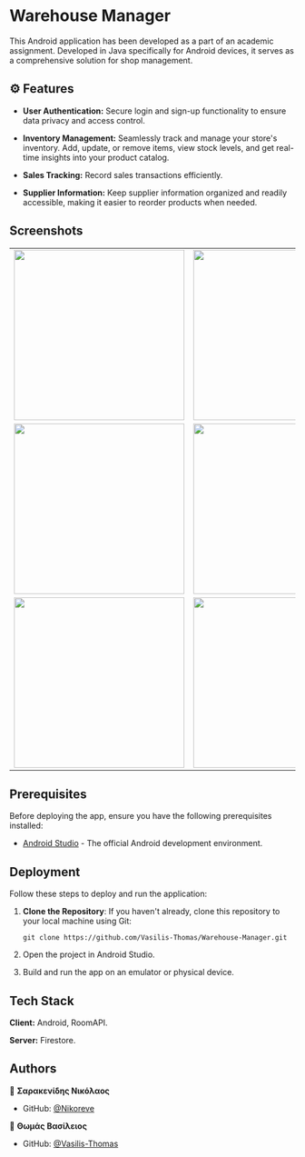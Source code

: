 # Warehouse Manager

This Android application has been developed as a part of an academic assignment. Developed in Java specifically for Android devices, it serves as a comprehensive solution for shop management.

## ⚙ Features

- **User Authentication:** Secure login and sign-up functionality to ensure data privacy and access control.

- **Inventory Management:** Seamlessly track and manage your store's inventory. Add, update, or remove items, view stock levels, and get real-time insights into your product catalog.

- **Sales Tracking:** Record sales transactions efficiently.

- **Supplier Information:** Keep supplier information organized and readily accessible, making it easier to reorder products when needed.


## Screenshots

<table>
  <tr>
    <td><img src="https://github.com/Vasilis-Thomas/Warehouse-Manager/assets/74787865/16fed8a1-9907-498e-a02d-829ecbadd3bc" width="300" /></td>
    <td><img src="https://github.com/Vasilis-Thomas/Warehouse-Manager/assets/74787865/fdb2d178-bd9c-410b-bb65-ec719a559a7e" width="300" /></td>
    <td><img src="https://github.com/Vasilis-Thomas/Warehouse-Manager/assets/74787865/f0589aaa-2ac7-473f-a89f-1094eef6953e" width="300" /></td>
  </tr>
  <tr>
    <td><img src="https://github.com/Vasilis-Thomas/Warehouse-Manager/assets/74787865/887aaeb7-b3df-49bd-a9f2-3211474ef099" width="300"/></td>
    <td><img src="https://github.com/Vasilis-Thomas/Warehouse-Manager/assets/74787865/99eb023b-d14f-4ae9-bbe2-728ed7e96e79" width="300"/></td>
    <td><img src="https://github.com/Vasilis-Thomas/Warehouse-Manager/assets/74787865/c1a9daff-b115-4f22-89f5-5bd40a541d8a" width="300"/></td>
  </tr>
    <tr>
    <td><img src="https://github.com/Vasilis-Thomas/Warehouse-Manager/assets/74787865/96c353fc-b1b4-401b-8672-8a4d0cfb4b21" width="300"/></td>
    <td><img src="https://github.com/Vasilis-Thomas/Warehouse-Manager/assets/74787865/7a794382-e622-4c4e-a5de-6fb9d5c42e21" width="300"/></td>
    <td><img src="https://github.com/Vasilis-Thomas/Warehouse-Manager/assets/74787865/e7b56167-6438-45cb-9f45-96c6aa0b12a7" width="300"/></td>
  </tr>
 </table>


## Prerequisites

Before deploying the app, ensure you have the following prerequisites installed:

- [Android Studio](https://developer.android.com/studio) - The official Android development environment.


## Deployment

Follow these steps to deploy and run the application:

1. **Clone the Repository**: If you haven't already, clone this repository to your local machine using Git:

   ```shell
   git clone https://github.com/Vasilis-Thomas/Warehouse-Manager.git
   
1. Open the project in Android Studio.
1. Build and run the app on an emulator or physical device.  



## Tech Stack

**Client:** Android, RoomAPI.

**Server:** Firestore.



## Authors

👤 **Σαρακενίδης Νικόλαος**
* GitHub: [@Nikoreve](https://github.com/Nikoreve)

👤 **Θωμάς Βασίλειος**
* GitHub: [@Vasilis-Thomas](https://github.com/Vasilis-Thomas)

